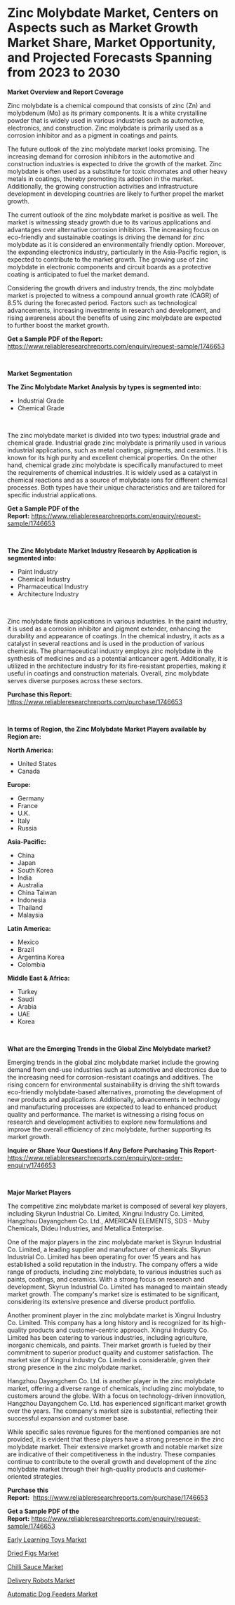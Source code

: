 <p><h1>Zinc Molybdate Market, Centers on Aspects such as Market Growth Market Share, Market Opportunity, and Projected Forecasts Spanning from 2023 to 2030</h1></p><p><strong>Market Overview and Report Coverage</strong></p>
<p><p>Zinc molybdate is a chemical compound that consists of zinc (Zn) and molybdenum (Mo) as its primary components. It is a white crystalline powder that is widely used in various industries such as automotive, electronics, and construction. Zinc molybdate is primarily used as a corrosion inhibitor and as a pigment in coatings and paints.</p><p>The future outlook of the zinc molybdate market looks promising. The increasing demand for corrosion inhibitors in the automotive and construction industries is expected to drive the growth of the market. Zinc molybdate is often used as a substitute for toxic chromates and other heavy metals in coatings, thereby promoting its adoption in the market. Additionally, the growing construction activities and infrastructure development in developing countries are likely to further propel the market growth.</p><p>The current outlook of the zinc molybdate market is positive as well. The market is witnessing steady growth due to its various applications and advantages over alternative corrosion inhibitors. The increasing focus on eco-friendly and sustainable coatings is driving the demand for zinc molybdate as it is considered an environmentally friendly option. Moreover, the expanding electronics industry, particularly in the Asia-Pacific region, is expected to contribute to the market growth. The growing use of zinc molybdate in electronic components and circuit boards as a protective coating is anticipated to fuel the market demand.</p><p>Considering the growth drivers and industry trends, the zinc molybdate market is projected to witness a compound annual growth rate (CAGR) of 8.5% during the forecasted period. Factors such as technological advancements, increasing investments in research and development, and rising awareness about the benefits of using zinc molybdate are expected to further boost the market growth.</p></p>
<p><strong>Get a Sample PDF of the Report:</strong> <a href="https://www.reliableresearchreports.com/enquiry/request-sample/1746653">https://www.reliableresearchreports.com/enquiry/request-sample/1746653</a></p>
<p>&nbsp;</p>
<p><strong>Market Segmentation</strong></p>
<p><strong>The Zinc Molybdate Market Analysis by types is segmented into:</strong></p>
<p><ul><li>Industrial Grade</li><li>Chemical Grade</li></ul></p>
<p>&nbsp;</p>
<p><p>The zinc molybdate market is divided into two types: industrial grade and chemical grade. Industrial grade zinc molybdate is primarily used in various industrial applications, such as metal coatings, pigments, and ceramics. It is known for its high purity and excellent chemical properties. On the other hand, chemical grade zinc molybdate is specifically manufactured to meet the requirements of chemical industries. It is widely used as a catalyst in chemical reactions and as a source of molybdate ions for different chemical processes. Both types have their unique characteristics and are tailored for specific industrial applications.</p></p>
<p><strong>Get a Sample PDF of the Report:</strong>&nbsp;<a href="https://www.reliableresearchreports.com/enquiry/request-sample/1746653">https://www.reliableresearchreports.com/enquiry/request-sample/1746653</a></p>
<p>&nbsp;</p>
<p><strong>The Zinc Molybdate Market Industry Research by Application is segmented into:</strong></p>
<p><ul><li>Paint Industry</li><li>Chemical Industry</li><li>Pharmaceutical Industry</li><li>Architecture Industry</li></ul></p>
<p>&nbsp;</p>
<p><p>Zinc molybdate finds applications in various industries. In the paint industry, it is used as a corrosion inhibitor and pigment extender, enhancing the durability and appearance of coatings. In the chemical industry, it acts as a catalyst in several reactions and is used in the production of various chemicals. The pharmaceutical industry employs zinc molybdate in the synthesis of medicines and as a potential anticancer agent. Additionally, it is utilized in the architecture industry for its fire-resistant properties, making it useful in coatings and construction materials. Overall, zinc molybdate serves diverse purposes across these sectors.</p></p>
<p><strong>Purchase this Report:</strong>&nbsp; <a href="https://www.reliableresearchreports.com/purchase/1746653">https://www.reliableresearchreports.com/purchase/1746653</a></p>
<p>&nbsp;</p>
<p><strong>In terms of Region, the Zinc Molybdate Market Players available by Region are:</strong></p>
<p>
    <p> <strong> North America: </strong>
        <ul>
            <li>United States</li>
            <li>Canada</li>
        </ul>
        </p> 
    <p> <strong> Europe: </strong>
        <ul>
            <li>Germany</li>
            <li>France</li>
            <li>U.K.</li>
            <li>Italy</li>
            <li>Russia</li>
        </ul>
        </p> 
    <p> <strong> Asia-Pacific: </strong>
        <ul>
            <li>China</li>
            <li>Japan</li>
            <li>South Korea</li>
            <li>India</li>
            <li>Australia</li>
            <li>China Taiwan</li>
            <li>Indonesia</li>
            <li>Thailand</li>
            <li>Malaysia</li>
        </ul>
        </p> 
    <p> <strong> Latin America: </strong>
        <ul>
            <li>Mexico</li>
            <li>Brazil</li>
            <li>Argentina Korea</li>
            <li>Colombia</li>
        </ul>
        </p> 
    <p> <strong> Middle East & Africa: </strong>
        <ul>
            <li>Turkey</li>
            <li>Saudi</li>
            <li>Arabia</li>
            <li>UAE</li>
            <li>Korea</li>
        </ul>
    </p>
    </p>
<p>&nbsp;</p>
<p><strong>What are the Emerging Trends in the Global Zinc Molybdate market?</strong></p>
<p><p>Emerging trends in the global zinc molybdate market include the growing demand from end-use industries such as automotive and electronics due to the increasing need for corrosion-resistant coatings and additives. The rising concern for environmental sustainability is driving the shift towards eco-friendly molybdate-based alternatives, promoting the development of new products and applications. Additionally, advancements in technology and manufacturing processes are expected to lead to enhanced product quality and performance. The market is witnessing a rising focus on research and development activities to explore new formulations and improve the overall efficiency of zinc molybdate, further supporting its market growth.</p></p>
<p><strong>Inquire or Share Your Questions If Any Before Purchasing This Report</strong>- <a href="https://www.reliableresearchreports.com/enquiry/pre-order-enquiry/1746653">https://www.reliableresearchreports.com/enquiry/pre-order-enquiry/1746653</a></p>
<p>&nbsp;</p>
<p><strong>Major Market Players</strong></p>
<p><p>The competitive zinc molybdate market is composed of several key players, including Skyrun Industrial Co. Limited, Xingrui Industry Co. Limited, Hangzhou Dayangchem Co. Ltd., AMERICAN ELEMENTS, SDS - Muby Chemicals, Dideu Industries, and Metallica Enterprise.</p><p>One of the major players in the zinc molybdate market is Skyrun Industrial Co. Limited, a leading supplier and manufacturer of chemicals. Skyrun Industrial Co. Limited has been operating for over 15 years and has established a solid reputation in the industry. The company offers a wide range of products, including zinc molybdate, to various industries such as paints, coatings, and ceramics. With a strong focus on research and development, Skyrun Industrial Co. Limited has managed to maintain steady market growth. The company's market size is estimated to be significant, considering its extensive presence and diverse product portfolio.</p><p>Another prominent player in the zinc molybdate market is Xingrui Industry Co. Limited. This company has a long history and is recognized for its high-quality products and customer-centric approach. Xingrui Industry Co. Limited has been catering to various industries, including agriculture, inorganic chemicals, and paints. Their market growth is fueled by their commitment to superior product quality and customer satisfaction. The market size of Xingrui Industry Co. Limited is considerable, given their strong presence in the zinc molybdate market.</p><p>Hangzhou Dayangchem Co. Ltd. is another player in the zinc molybdate market, offering a diverse range of chemicals, including zinc molybdate, to customers around the globe. With a focus on technology-driven innovation, Hangzhou Dayangchem Co. Ltd. has experienced significant market growth over the years. The company's market size is substantial, reflecting their successful expansion and customer base.</p><p>While specific sales revenue figures for the mentioned companies are not provided, it is evident that these players have a strong presence in the zinc molybdate market. Their extensive market growth and notable market size are indicative of their competitiveness in the industry. These companies continue to contribute to the overall growth and development of the zinc molybdate market through their high-quality products and customer-oriented strategies.</p></p>
<p><strong>Purchase this Report:</strong>&nbsp;&nbsp;<a href="https://www.reliableresearchreports.com/purchase/1746653">https://www.reliableresearchreports.com/purchase/1746653</a></p>
<p></p>
<p><strong>Get a Sample PDF of the Report:</strong>&nbsp;<a href="https://www.reliableresearchreports.com/enquiry/request-sample/1746653">https://www.reliableresearchreports.com/enquiry/request-sample/1746653</a></p>
<p><p><a href="https://medium.com/@isomgleason/early-learning-toys-market-trends-and-market-analysis-forecasted-for-period-2023-2030-3d8da5fc3104">Early Learning Toys Market</a></p><p><a href="https://medium.com/@malliefeest1955/dried-figs-market-trends-forecast-and-competitive-analysis-to-2030-71a01ec2bd03">Dried Figs Market</a></p><p><a href="https://medium.com/@lloydgrimes52/chilli-sauce-market-analysis-and-sze-forecasted-for-period-from-2023-to-2030-4db3faa2c9c0">Chilli Sauce Market</a></p><p><a href="https://medium.com/@emmyrolfson8689/delivery-robots-market-insights-into-market-cagr-market-trends-and-growth-strategies-9b3156a62bd1">Delivery Robots Market</a></p><p><a href="https://medium.com/@freedayundt/automatic-dog-feeders-market-research-report-its-history-and-forecast-2023-to-2030-06416ed62b44">Automatic Dog Feeders Market</a></p></p>